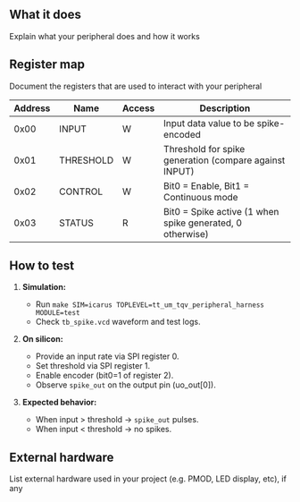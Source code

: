 <!---

This file is used to generate your project datasheet. Please fill in the information below and delete any unused
sections.

You can also include images in this folder and reference them in the markdown. Each image must be less than
512 kb in size, and the combined size of all images must be less than 1 MB.
-->

## What it does

Explain what your peripheral does and how it works

## Register map

Document the registers that are used to interact with your peripheral

| Address | Name      | Access | Description                                               |
| ------- | --------- | ------ | --------------------------------------------------------- |
| 0x00    | INPUT     | W      | Input data value to be spike-encoded                      |
| 0x01    | THRESHOLD | W      | Threshold for spike generation (compare against INPUT)    |
| 0x02    | CONTROL   | W      | Bit0 = Enable, Bit1 = Continuous mode                     |
| 0x03    | STATUS    | R      | Bit0 = Spike active (1 when spike generated, 0 otherwise) |

## How to test

1. **Simulation:**
   - Run `make SIM=icarus TOPLEVEL=tt_um_tqv_peripheral_harness MODULE=test`
   - Check `tb_spike.vcd` waveform and test logs.

2. **On silicon:**
   - Provide an input rate via SPI register 0.
   - Set threshold via SPI register 1.
   - Enable encoder (bit0=1 of register 2).
   - Observe `spike_out` on the output pin (uo_out[0]).

3. **Expected behavior:**
   - When input > threshold → `spike_out` pulses.
   - When input < threshold → no spikes.

## External hardware

List external hardware used in your project (e.g. PMOD, LED display, etc), if any
